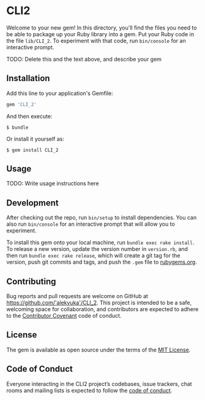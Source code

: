# CLI2

Welcome to your new gem! In this directory, you'll find the files you need to be able to package up your Ruby library into a gem. Put your Ruby code in the file `lib/CLI_2`. To experiment with that code, run `bin/console` for an interactive prompt.

TODO: Delete this and the text above, and describe your gem

## Installation

Add this line to your application's Gemfile:

```ruby
gem 'CLI_2'
```

And then execute:

    $ bundle

Or install it yourself as:

    $ gem install CLI_2

## Usage

TODO: Write usage instructions here

## Development

After checking out the repo, run `bin/setup` to install dependencies. You can also run `bin/console` for an interactive prompt that will allow you to experiment.

To install this gem onto your local machine, run `bundle exec rake install`. To release a new version, update the version number in `version.rb`, and then run `bundle exec rake release`, which will create a git tag for the version, push git commits and tags, and push the `.gem` file to [rubygems.org](https://rubygems.org).

## Contributing

Bug reports and pull requests are welcome on GitHub at https://github.com/'alekvuka'/CLI_2. This project is intended to be a safe, welcoming space for collaboration, and contributors are expected to adhere to the [Contributor Covenant](http://contributor-covenant.org) code of conduct.

## License

The gem is available as open source under the terms of the [MIT License](https://opensource.org/licenses/MIT).

## Code of Conduct

Everyone interacting in the CLI2 project’s codebases, issue trackers, chat rooms and mailing lists is expected to follow the [code of conduct](https://github.com/'alekvuka'/CLI_2/blob/master/CODE_OF_CONDUCT.md).

